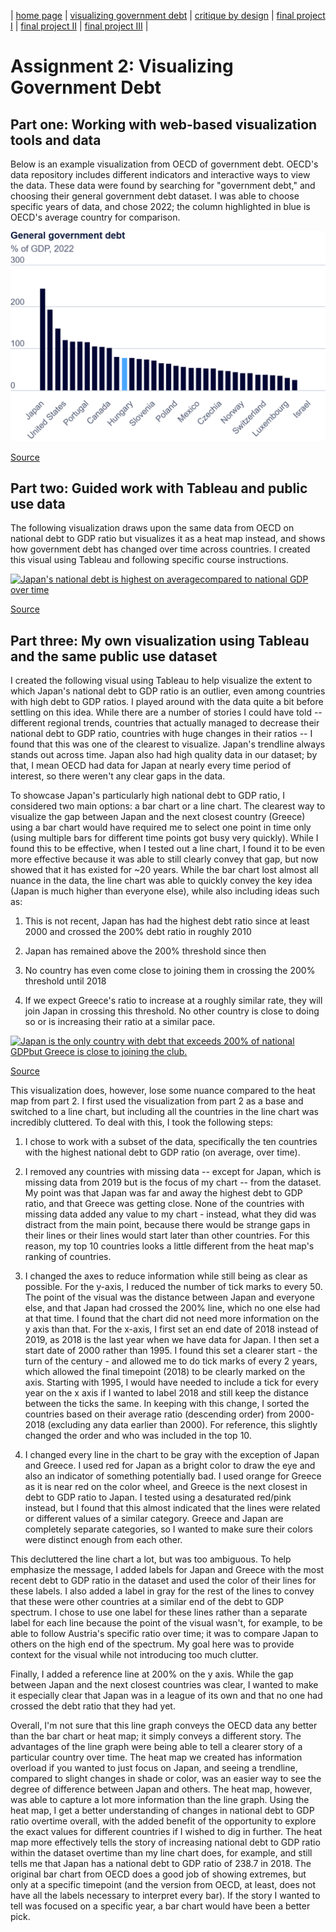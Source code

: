 | [home page](https://sarah1giordano.github.io/Giordano-Data-Viz/) | [visualizing government debt](visualizing-government-debt) | [critique by design](critique-by-design) | [final project I](final-project-part-one) | [final project II](final-project-part-two) | [final project III](final-project-part-three) |

# Assignment 2: Visualizing Government Debt
## Part one: Working with web-based visualization tools and data

Below is an example visualization from OECD of government debt. OECD's data repository includes different indicators and interactive ways to view the data. These data were found by searching for "government debt," and choosing their general government debt dataset. I was able to choose specific years of data, and chose 2022; the column highlighted in blue is OECD's average country for comparison. 

<img src="Government Debt OECD.png.png" width="600"/>

[Source](https://www.oecd.org/en/data/indicators/general-government-debt.html?oecdcontrol-3122613a85-var3=2022&oecdcontrol-0b0bb95ebb-var1=OECD_REP%7CCAN%7CCHL%7CCOL%7CCRI%7CMEX%7CUSA%7CGBR%7CTUR%7CCHE%7CSWE%7CESP%7CSVN%7CSVK%7CPRT%7CPOL%7CNOR%7CNZL%7CNLD%7CLUX%7CLTU%7CLVA%7CKOR%7CJPN%7CITA%7CISR%7CIRL%7CISL%7CHUN%7CGRC%7CDEU%7CFRA%7CFIN%7CEST%7CDNK%7CCZE%7CBEL%7CAUT%7CAUS)


## Part two: Guided work with Tableau and public use data

The following visualization draws upon the same data from OECD on national debt to GDP ratio but visualizes it as a heat map instead, and shows how government debt has changed over time across countries. I created this visual using Tableau and following specific course instructions.

<div class='tableauPlaceholder' id='viz1730429999806' style='position: relative'><noscript><a href='#'><img alt='Japan&#39;s national debt is highest on averagecompared to national GDP over time ' src='https:&#47;&#47;public.tableau.com&#47;static&#47;images&#47;Na&#47;NationalDebttoGDP&#47;NationalDebttoGDP&#47;1_rss.png' style='border: none' /></a></noscript><object class='tableauViz'  style='display:none;'><param name='host_url' value='https%3A%2F%2Fpublic.tableau.com%2F' /> <param name='embed_code_version' value='3' /> <param name='site_root' value='' /><param name='name' value='NationalDebttoGDP&#47;NationalDebttoGDP' /><param name='tabs' value='no' /><param name='toolbar' value='yes' /><param name='static_image' value='https:&#47;&#47;public.tableau.com&#47;static&#47;images&#47;Na&#47;NationalDebttoGDP&#47;NationalDebttoGDP&#47;1.png' /> <param name='animate_transition' value='yes' /><param name='display_static_image' value='yes' /><param name='display_spinner' value='yes' /><param name='display_overlay' value='yes' /><param name='display_count' value='yes' /><param name='language' value='en-US' /><param name='filter' value='publish=yes' /></object></div>                
<script type='text/javascript'>                    
  var divElement = document.getElementById('viz1730429999806');                  
  var vizElement = divElement.getElementsByTagName('object')[0];                   
  vizElement.style.width='100%';vizElement.style.height=(divElement.offsetWidth*0.75)+'px';
  var scriptElement = document.createElement('script');
  scriptElement.src = 'https://public.tableau.com/javascripts/api/viz_v1.js';
  vizElement.parentNode.insertBefore(scriptElement, vizElement);
</script>

[Source](https://www.oecd.org/en/data/indicators/general-government-debt.html?oecdcontrol-3122613a85-var3=2022&oecdcontrol-0b0bb95ebb-var1=OECD_REP%7CCAN%7CCHL%7CCOL%7CCRI%7CMEX%7CUSA%7CGBR%7CTUR%7CCHE%7CSWE%7CESP%7CSVN%7CSVK%7CPRT%7CPOL%7CNOR%7CNZL%7CNLD%7CLUX%7CLTU%7CLVA%7CKOR%7CJPN%7CITA%7CISR%7CIRL%7CISL%7CHUN%7CGRC%7CDEU%7CFRA%7CFIN%7CEST%7CDNK%7CCZE%7CBEL%7CAUT%7CAUS)

## Part three: My own visualization using Tableau and the same public use dataset

I created the following visual using Tableau to help visualize the extent to which Japan's national debt to GDP ratio is an outlier, even among countries with high debt to GDP ratios. I played around with the data quite a bit before settling on this idea. While there are a number of stories I could have told -- different regional trends, countries that actually managed to decrease their national debt to GDP ratio, countries with huge changes in their ratios -- I found that this was one of the clearest to visualize. Japan's trendline always stands out across time. Japan also had high quality data in our dataset; by that, I mean OECD had data for Japan at nearly every time period of interest, so there weren't any clear gaps in the data. 

To showcase Japan's particularly high national debt to GDP ratio, I considered two main options: a bar chart or a line chart. The clearest way to visualize the gap between Japan and the next closest country (Greece) using a bar chart would have required me to select one point in time only (using multiple bars for different time points got busy very quickly). While I found this to be effective, when I tested out a line chart, I found it to be even more effective because it was able to still clearly convey that gap, but now showed that it has existed for ~20 years. While the bar chart lost almost all nuance in the data, the line chart was able to quickly convey the key idea (Japan is much higher than everyone else), while also including ideas such as:

  1) This is not recent, Japan has had the highest debt ratio since at least 2000 and crossed the 200% debt ratio in roughly 2010
    
  2) Japan has remained above the 200% threshold since then
    
  3) No country has even come close to joining them in crossing the 200% threshold until 2018
    
  4) If we expect Greece's ratio to increase at a roughly similar rate, they will join Japan in crossing this threshold. No other country is close to doing so or is increasing their ratio at a similar pace.
    



<div class='tableauPlaceholder' id='viz1730479334343' style='position: relative'><noscript><a href='#'><img alt='Japan is the only country with debt that exceeds 200% of national GDPbut Greece is close to joining the club. ' src='https:&#47;&#47;public.tableau.com&#47;static&#47;images&#47;Go&#47;GovernmentDebtVisualization-Japancrosses200&#47;JapanVisualization&#47;1_rss.png' style='border: none' /></a></noscript><object class='tableauViz'  style='display:none;'><param name='host_url' value='https%3A%2F%2Fpublic.tableau.com%2F' /> <param name='embed_code_version' value='3' /> <param name='site_root' value='' /><param name='name' value='GovernmentDebtVisualization-Japancrosses200&#47;JapanVisualization' /><param name='tabs' value='no' /><param name='toolbar' value='yes' /><param name='static_image' value='https:&#47;&#47;public.tableau.com&#47;static&#47;images&#47;Go&#47;GovernmentDebtVisualization-Japancrosses200&#47;JapanVisualization&#47;1.png' /> <param name='animate_transition' value='yes' /><param name='display_static_image' value='yes' /><param name='display_spinner' value='yes' /><param name='display_overlay' value='yes' /><param name='display_count' value='yes' /><param name='language' value='en-US' /><param name='filter' value='publish=yes' /></object></div>                
<script type='text/javascript'>                    
  var divElement = document.getElementById('viz1730479334343');                    
  var vizElement = divElement.getElementsByTagName('object')[0];                    
  vizElement.style.width='100%';vizElement.style.height=(divElement.offsetWidth*0.75)+'px';                    
  var scriptElement = document.createElement('script');                    
  scriptElement.src = 'https://public.tableau.com/javascripts/api/viz_v1.js';                    
  vizElement.parentNode.insertBefore(scriptElement, vizElement);                
</script>

[Source](https://www.oecd.org/en/data/indicators/general-government-debt.html?oecdcontrol-3122613a85-var3=2022&oecdcontrol-0b0bb95ebb-var1=OECD_REP%7CCAN%7CCHL%7CCOL%7CCRI%7CMEX%7CUSA%7CGBR%7CTUR%7CCHE%7CSWE%7CESP%7CSVN%7CSVK%7CPRT%7CPOL%7CNOR%7CNZL%7CNLD%7CLUX%7CLTU%7CLVA%7CKOR%7CJPN%7CITA%7CISR%7CIRL%7CISL%7CHUN%7CGRC%7CDEU%7CFRA%7CFIN%7CEST%7CDNK%7CCZE%7CBEL%7CAUT%7CAUS)

This visualization does, however, lose some nuance compared to the heat map from part 2. I first used the visualization from part 2 as a base and switched to a line chart, but including all the countries in the line chart was incredibly cluttered. To deal with this, I took the following steps:

1) I chose to work with a subset of the data, specifically the ten countries with the highest national debt to GDP ratio (on average, over time).
   
2) I removed any countries with missing data -- except for Japan, which is missing data from 2019 but is the focus of my chart -- from the dataset. My point was that Japan was far and away the highest debt to GDP ratio, and that Greece was getting close. None of the countries with missing data added any value to my chart - instead, what they did was distract from the main point, because there would be strange gaps in their lines or their lines would start later than other countries. For this reason, my top 10 countries looks a little different from the heat map's ranking of countries.
   
3) I changed the axes to reduce information while still being as clear as possible. For the y-axis, I reduced the number of tick marks to every 50. The point of the visual was the distance between Japan and everyone else, and that Japan had crossed the 200% line, which no one else had at that time. I found that the chart did not need more information on the y axis than that. For the x-axis, I first set an end date of 2018 instead of 2019, as 2018 is the last year when we have data for Japan. I then set a start date of 2000 rather than 1995. I found this set a clearer start - the turn of the century - and allowed me to do tick marks of every 2 years, which allowed the final timepoint (2018) to be clearly marked on the axis. Starting with 1995, I would have needed to include a tick for every year on the x axis if I wanted to label 2018 and still keep the distance between the ticks the same. In keeping with this change, I sorted the countries based on their average ratio (descending order) from 2000-2018 (excluding any data earlier than 2000). For reference, this slightly changed the order and who was included in the top 10.
   
4) I changed every line in the chart to be gray with the exception of Japan and Greece. I used red for Japan as a bright color to draw the eye and also an indicator of something potentially bad. I used orange for Greece as it is near red on the color wheel, and Greece is the next closest in debt to GDP ratio to Japan. I tested using a desaturated red/pink instead, but I found that this almost indicated that the lines were related or different values of a similar category. Greece and Japan are completely separate categories, so I wanted to make sure their colors were distinct enough from each other.


This decluttered the line chart a lot, but was too ambiguous. To help emphasize the message, I added labels for Japan and Greece with the most recent debt to GDP ratio in the dataset and used the color of their lines for these labels. I also added a label in gray for the rest of the lines to convey that these were other countries at a similar end of the debt to GDP spectrum. I chose to use one label for these lines rather than a separate label for each line because the point of the visual wasn't, for example, to be able to follow Austria's specific ratio over time; it was to compare Japan to others on the high end of the spectrum. My goal here was to provide context for the visual while not introducing too much clutter.

Finally, I added a reference line at 200% on the y axis. While the gap between Japan and the next closest countries was clear, I wanted to make it especially clear that Japan was in a league of its own and that no one had crossed the debt ratio that they had yet. 

Overall, I'm not sure that this line graph conveys the OECD data any better than the bar chart or heat map; it simply conveys a different story. The advantages of the line graph were being able to tell a clearer story of a particular country over time. The heat map we created has information overload if you wanted to just focus on Japan, and seeing a trendline, compared to slight changes in shade or color, was an easier way to see the degree of difference between Japan and others. The heat map, however, was able to capture a lot more information than the line graph. Using the heat map, I get a better understanding of changes in national debt to GDP ratio overtime overall, with the added benefit of the opportunity to explore the exact values for different countries if I wished to dig in further. The heat map more effectively tells the story of increasing national debt to GDP ratio within the dataset overtime than my line chart does, for example, and still tells me that Japan has a national debt to GDP ratio of 238.7 in 2018. The original bar chart from OECD does a good job of showing extremes, but only at a specific timepoint (and the version from OECD, at least, does not have all the labels necessary to interpret every bar). If the story I wanted to tell was focused on a specific year, a bar chart would have been a better pick. 


